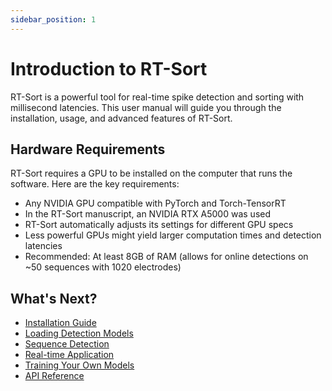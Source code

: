 ```yaml
---
sidebar_position: 1
---
```


# Introduction to RT-Sort

RT-Sort is a powerful tool for real-time spike detection and sorting with millisecond latencies. This user manual will guide you through the installation, usage, and advanced features of RT-Sort.

## Hardware Requirements

RT-Sort requires a GPU to be installed on the computer that runs the software. Here are the key requirements:

- Any NVIDIA GPU compatible with PyTorch and Torch-TensorRT
- In the RT-Sort manuscript, an NVIDIA RTX A5000 was used
- RT-Sort automatically adjusts its settings for different GPU specs
- Less powerful GPUs might yield larger computation times and detection latencies
- Recommended: At least 8GB of RAM (allows for online detections on ~50 sequences with 1020 electrodes)

## What's Next?

- [Installation Guide](installation)
- [Loading Detection Models](usage/load-detection-model)
- [Sequence Detection](usage/sequence-detection)
- [Real-time Application](usage/real-time-application)
- [Training Your Own Models](usage/training-models)
- [API Reference](api-reference)
